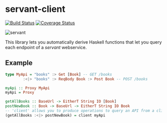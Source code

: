 # servant-client

[![Build Status](https://secure.travis-ci.org/haskell-servant/servant-client.svg)](http://travis-ci.org/haskell-servant/servant-client)
[![Coverage Status](https://coveralls.io/repos/haskell-servant/servant-client/badge.svg)](https://coveralls.io/r/haskell-servant/servant-client)

![servant](https://raw.githubusercontent.com/haskell-servant/servant/master/servant.png)

This library lets you automatically derive Haskell functions that let you query each endpoint of a *servant* webservice.

## Example

``` haskell
type MyApi = "books" :> Get [Book] -- GET /books
        :<|> "books" :> ReqBody Book :> Post Book -- POST /books

myApi :: Proxy MyApi
myApi = Proxy

getAllBooks :: BaseUrl -> EitherT String IO [Book]
postNewBook :: Book -> BaseUrl -> EitherT String IO Book
-- 'client' allows you to produce operations to query an API from a client.
(getAllBooks :<|> postNewBook) = client myApi
```